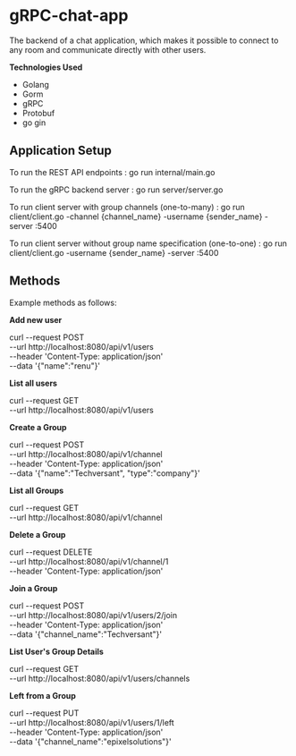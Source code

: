 # gRPC-chat-app
The backend of a chat application, which makes it possible to connect to any room and
communicate directly with other users.

**Technologies Used**
- Golang
- Gorm
- gRPC
- Protobuf
- go gin

## Application Setup

To run the REST API endpoints :
    go run internal/main.go

To run the gRPC backend server :
        go run server/server.go


To run client server with group channels (one-to-many) :
    go run client/client.go -channel {channel_name} -username {sender_name} -server :5400

To run client server without group name specification (one-to-one) :
    go run client/client.go -username {sender_name} -server :5400

## Methods

Example methods as follows: 

**Add new user**

curl --request POST \
  --url http://localhost:8080/api/v1/users \
  --header 'Content-Type: application/json' \
  --data '{"name":"renu"}'

**List all users**

curl --request GET \
  --url http://localhost:8080/api/v1/users

**Create a Group**

curl --request POST \
  --url http://localhost:8080/api/v1/channel \
  --header 'Content-Type: application/json' \
  --data '{"name":"Techversant",
"type":"company"}'

**List all Groups**

curl --request GET \
  --url http://localhost:8080/api/v1/channel

**Delete a Group**

curl --request DELETE \
  --url http://localhost:8080/api/v1/channel/1 \
  --header 'Content-Type: application/json'

**Join a Group**

curl --request POST \
  --url http://localhost:8080/api/v1/users/2/join \
  --header 'Content-Type: application/json' \
  --data '{"channel_name":"Techversant"}'

**List User's Group Details**

curl --request GET \
  --url http://localhost:8080/api/v1/users/channels

**Left from a Group**

curl --request PUT \
  --url http://localhost:8080/api/v1/users/1/left \
  --header 'Content-Type: application/json' \
  --data '{"channel_name":"epixelsolutions"}'
